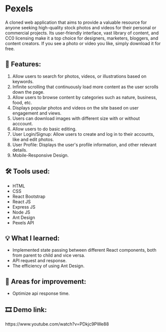# Pexels
A cloned web application that aims to provide a valuable resource for anyone seeking high-quality stock photos and videos for their personal or commercial projects. Its user-friendly interface, vast library of content, and CC0 licensing make it a top choice for designers, marketers, bloggers, and content creators.  If you see a photo or video you like, simply download it for free.
<h2>📃 Features: </h2>
<ol type="1">
    <li>Allow users to search for photos, videos, or illustrations based on keywords.</li>
    <li>Infinite scrolling that continuously load more content as the user scrolls down the page.</li>
    <li>Allow users to browse content by categories such as nature, business, food, etc.</li>
    <li>Displays popular photos and videos on the site based on user engagement and views.</li>
    <li>Users can download images with different size with or without acccount.</li>
    <li>Allow users to do basic editing.</li>
    <li>User Login/Signup: Allow users to create and log in to their accounts, like and edit photos.</li>
    <li>User Profile: Displays the user's profile information, and other relevant details.</li>
    <li>Mobile-Responsive Design.</li>
</ol>

<h2>🛠 Tools used: </h2>
<ul>
    <li>HTML</li>
    <li>CSS</li>
    <li>React Bootstrap</li>
    <li>React JS</li>
    <li>Express JS</li>
    <li>Node JS</li>
    <li>Ant Design</li>
    <li>Pexels API</li>
</ul>

<h2>💡 What I learned: </h2>
<ul>
    <li>Implemented state passing between different React components, both from parent to child and vice versa.</li>
    <li>API request and response.</li>
    <li>The efficiency of using Ant Design.</li>
</ul>

<h2>🌱 Areas for improvement: </h2>
<ul>
    <li>Optimize api response time.</li>
</ul>

<h2>🎞 Demo link: </h2>
https://www.youtube.com/watch?v=PDkjc9PWe88

